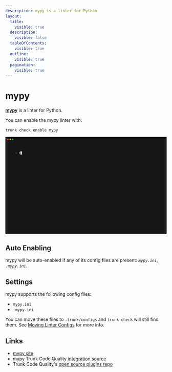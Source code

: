 ```yaml
---
description: mypy is a linter for Python
layout:
  title:
    visible: true
  description:
    visible: false
  tableOfContents:
    visible: true
  outline:
    visible: true
  pagination:
    visible: true
---
```


# mypy

[**mypy**](https://github.com/python/mypy#readme) is a linter for Python.

You can enable the mypy linter with:

```shell
trunk check enable mypy
```

![mypy example output](../../configuration/supported/mypy.gif)

## Auto Enabling

mypy will be auto-enabled if any of its config files are present: _`mypy.ini`, `.mypy.ini`_.

## Settings

mypy supports the following config files:

* `mypy.ini`
* `.mypy.ini`

You can move these files to `.trunk/configs` and `trunk check` will still find them. See [Moving Linter Configs](broken-reference) for more info.

## Links

* [mypy site](https://github.com/python/mypy#readme)
* mypy Trunk Code Quality [integration source](https://github.com/trunk-io/plugins/tree/main/linters/mypy)
* Trunk Code Quality's [open source plugins repo](https://github.com/trunk-io/plugins/tree/main)
